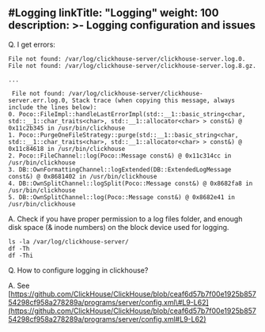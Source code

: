 #Logging
linkTitle: "Logging"
weight: 100
description: >-
     Logging configuration and issues
---
Q. I get errors:

```
File not found: /var/log/clickhouse-server/clickhouse-server.log.0.
File not found: /var/log/clickhouse-server/clickhouse-server.log.8.gz.

...

 File not found: /var/log/clickhouse-server/clickhouse-server.err.log.0, Stack trace (when copying this message, always include the lines below):
0. Poco::FileImpl::handleLastErrorImpl(std::__1::basic_string<char, std::__1::char_traits<char>, std::__1::allocator<char> > const&) @ 0x11c2b345 in /usr/bin/clickhouse
1. Poco::PurgeOneFileStrategy::purge(std::__1::basic_string<char, std::__1::char_traits<char>, std::__1::allocator<char> > const&) @ 0x11c84618 in /usr/bin/clickhouse
2. Poco::FileChannel::log(Poco::Message const&) @ 0x11c314cc in /usr/bin/clickhouse
3. DB::OwnFormattingChannel::logExtended(DB::ExtendedLogMessage const&) @ 0x8681402 in /usr/bin/clickhouse
4. DB::OwnSplitChannel::logSplit(Poco::Message const&) @ 0x8682fa8 in /usr/bin/clickhouse
5. DB::OwnSplitChannel::log(Poco::Message const&) @ 0x8682e41 in /usr/bin/clickhouse
```

A. Check if you have proper permission to a log files folder, and enough disk space \(& inode numbers\) on the block device used for logging.

```
ls -la /var/log/clickhouse-server/
df -Th
df -Thi
```

Q. How to configure logging in clickhouse?

A. See [https://github.com/ClickHouse/ClickHouse/blob/ceaf6d57b7f00e1925b85754298cf958a278289a/programs/server/config.xml\#L9-L62](https://github.com/ClickHouse/ClickHouse/blob/ceaf6d57b7f00e1925b85754298cf958a278289a/programs/server/config.xml#L9-L62)

